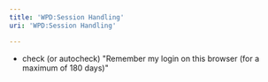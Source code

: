 ```yaml
---
title: 'WPD:Session Handling'
uri: 'WPD:Session Handling'

---
```

-   check (or autocheck) "Remember my login on this browser (for a maximum of 180 days)"
